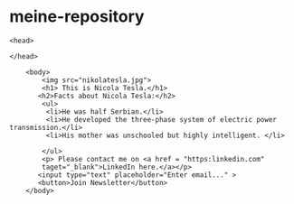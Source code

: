 # meine-repository

<!doctype html>
<html>
 
    <head>

    </head>

        <body>
            <img src="nikolatesla.jpg">
            <h1> This is Nicola Tesla.</h1>
           <h2>Facts about Nicola Tesla:</h2> 
            <ul>
             <li>He was half Serbian.</li>
             <li>He developed the three-phase system of electric power transmission.</li>
             <li>His mother was unschooled but highly intelligent. </li>
             
            </ul>
            <p> Please contact me on <a href = "https:linkedin.com" 
            taget="_blank">LinkedIn here.</a></p>
           <input type="text" placeholder="Enter email..." >
           <button>Join Newsletter</button>
        </body>
        
</html>
